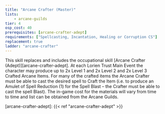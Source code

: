 ```yaml
---
title: "Arcane Crafter (Master)"
lists:
    - arcane-guilds
tier: 4
osp_cost: 40
prerequisites: [arcane-crafter-adept]
requirements: ["Spellcasting, Incantation, Healing or Corruption CS"]
replacement: true
ladder: "arcane-crafter"
---
```

This skill replaces and includes the occupational skill [Arcane Crafter (Adept)][arcane-crafter-adept]. At each Lorien Trust Main Event the character may produce up to 2x Level 1 and 2x Level 2 and 2x Level 3 Crafted Arcane Items. For many of the crafted items the Arcane Crafter must be able to cast the desired spell to Craft the Item (i.e. to produce an Amulet of Spell Reduction (1) for the Spell Blast – the Crafter must be able to cast the spell Blast). The in-game cost for the materials will vary from time to time and list can be obtained from the Arcane Guilds.

[arcane-crafter-adept]: {{< ref "arcane-crafter-adept" >}}